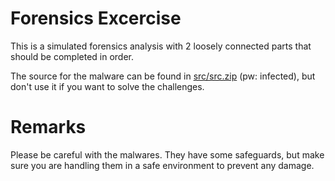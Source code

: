 # Forensics Excercise

This is a simulated forensics analysis with 2 loosely connected parts that should be completed in order.

The source for the malware can be found in [src/src.zip](src/src.zip) (pw: infected), but don't use it if you want to solve the challenges.

# Remarks

Please be careful with the malwares. They have some safeguards, but make sure you are handling them in a safe environment to prevent any damage.
